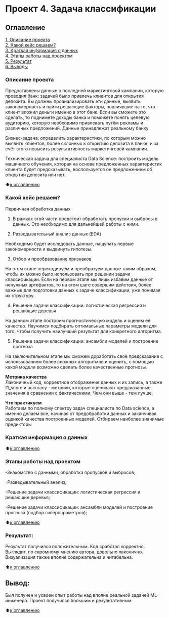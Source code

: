 # Проект 4. Задача классификации

## Оглавление  
[1. Описание проекта](https://github.com/hremeus/DS_Learning_Project_04/tree/master/project_4/README.md#Описание-проекта)  
[2. Какой кейс решаем?](https://github.com/hremeus/DS_Learning_Project_04/tree/master/project_4/README.md#Какой-кейс-решаем)  
[3. Краткая информация о данных](https://github.com/hremeus/DS_Learning_Project_04/tree/master/project_4/README.md#Краткая-информация-о-данных)  
[4. Этапы работы над проектом](https://github.com/hremeus/DS_Learning_Project_04/tree/master/project_4/README.md#Этапы-работы-над-проектом)  
[5. Результат](https://github.com/hremeus/DS_Learning_Project_04/tree/master/project_4/README.md#Результат)    
[6. Выводы](https://github.com/hremeus/DS_Learning_Project_04/tree/master/project_4/README.md#Выводы) 

### Описание проекта    
Предоставлены данные о последней маркетинговой кампании, которую проводил банк: задачей было привлечь клиентов для открытия депозита. Вы должны проанализировать эти данные, выявить закономерность и найти решающие факторы, повлиявшие на то, что клиент вложил деньги именно в этот банк. Если вы сможете это сделать, то поднимете доходы банка и поможете понять целевую аудиторию, которую необходимо привлекать путём рекламы и различных предложений. Данные принадлежат реальному банку

Бизнес-задача: определить характеристики, по которым можно выявить клиентов, более склонных к открытию депозита в банке, и за счёт этого повысить результативность маркетинговой кампании.

Техническая задача для специалиста Data Science: построить модель машинного обучения, которая на основе предложенных характеристик клиента будет предсказывать, воспользуется он предложением об открытии депозита или нет.

:arrow_up:[к оглавлению](https://github.com/hremeus/DS_Learning_Project_04/tree/master/project_4/README.md#Оглавление)


### Какой кейс решаем?    
Первичная обработка данных

1. В рамках этой части предстоит обработать пропуски и выбросы в данных. Это необходимо для дальнейшей работы с ними.

2. Разведывательный анализ данных (EDA)

Необходимо будет исследовать данные, нащупать первые закономерности и выдвинуть гипотезы.

3. Отбор и преобразование признаков

На этом этапе перекодируем и преобразуем данные таким образом, чтобы их можно было использовать при решении задачи классификации. Если на первом этапе мы лишь избавим данные от ненужных артефактов, то на этом шаге совершим действия, более важные для подготовки данных к задаче классификации, уже понимая их структуру.

4. Решение задачи классификации: логистическая регрессия и решающие деревья

На данном этапе построим прогностическую модель и оценим её качество. Научимся подбирать оптимальные параметры модели для того, чтобы получить наилучший результат для конкретного алгоритма.

5. Решение задачи классификации: ансамбли моделей и построение прогноза

На заключительном этапе мы сможем доработать своё предсказание с использованием более сложных алгоритмов и оценить, с помощью какой модели возможно сделать более качественные прогнозы.

**Метрика качества**     
Лаконичный код, корректное отображение данных и их запись, а также f1_score и accuracy - метрики, которые оценивают предсказанные значения в сравнении с фактическими. Чем они выше - тем лучше.

**Что практикуем**     
Работаем по полному спектру задач специалиста по Data science, а именно делаем все, начиная от предобработки данных и заканчивая оценкой качества построенных моделей. Отбираем наиболее значимые предикторы


### Краткая информация о данных


:arrow_up:[к оглавлению](https://github.com/hremeus/DS_Learning_Project_04/tree/master/project_4/README.md#Оглавление)


### Этапы работы над проектом  

-Знакомство с данными, обработка пропусков и выбросов;

-Разведывательный анализ;

-Решение задачи классификации: логистическая регрессия и решающие деревья;

-Решение задачи классификации: ансамбли моделей и построение прогноза (подбор гиперпараметров);


:arrow_up:[к оглавлению](https://github.com/hremeus/DS_Learning_Project_04/tree/master/project_4/README.md#Оглавление)


### Результат:  

Результат получился положительным. Код сработал корректно. Выглядит, по скромному мнению автора, довольно лаконично. Визуализация также вполне содержательна и читабельна.

:arrow_up:[к оглавлению](https://github.com/hremeus/DS_Learning_Project_04/tree/master/project_4/README.md#Оглавление)


## Вывод:  

Был получен и усвоен опыт работы над вполне реальной задачей ML-инженера. Проект получился большим и результативным

:arrow_up:[к оглавлению](https://github.com/hremeus/DS_Learning_Project_04/tree/master/project_4/README.md#Оглавление)



